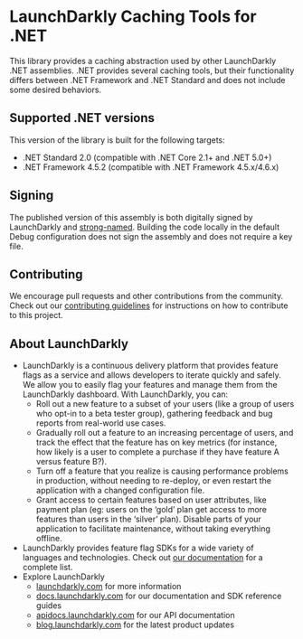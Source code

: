 # LaunchDarkly Caching Tools for .NET

This library provides a caching abstraction used by other LaunchDarkly .NET assemblies. .NET provides several caching tools, but their functionality differs between .NET Framework and .NET Standard and does not include some desired behaviors.

## Supported .NET versions

This version of the library is built for the following targets:

* .NET Standard 2.0 (compatible with .NET Core 2.1+ and .NET 5.0+)
* .NET Framework 4.5.2 (compatible with .NET Framework 4.5.x/4.6.x)

## Signing

The published version of this assembly is both digitally signed by LaunchDarkly and [strong-named](https://docs.microsoft.com/en-us/dotnet/framework/app-domains/strong-named-assemblies). Building the code locally in the default Debug configuration does not sign the assembly and does not require a key file.

## Contributing

We encourage pull requests and other contributions from the community. Check out our [contributing guidelines](CONTRIBUTING.md) for instructions on how to contribute to this project.

## About LaunchDarkly

* LaunchDarkly is a continuous delivery platform that provides feature flags as a service and allows developers to iterate quickly and safely. We allow you to easily flag your features and manage them from the LaunchDarkly dashboard.  With LaunchDarkly, you can:
    * Roll out a new feature to a subset of your users (like a group of users who opt-in to a beta tester group), gathering feedback and bug reports from real-world use cases.
    * Gradually roll out a feature to an increasing percentage of users, and track the effect that the feature has on key metrics (for instance, how likely is a user to complete a purchase if they have feature A versus feature B?).
    * Turn off a feature that you realize is causing performance problems in production, without needing to re-deploy, or even restart the application with a changed configuration file.
    * Grant access to certain features based on user attributes, like payment plan (eg: users on the ‘gold’ plan get access to more features than users in the ‘silver’ plan). Disable parts of your application to facilitate maintenance, without taking everything offline.
* LaunchDarkly provides feature flag SDKs for a wide variety of languages and technologies. Check out [our documentation](https://docs.launchdarkly.com/docs) for a complete list.
* Explore LaunchDarkly
    * [launchdarkly.com](https://www.launchdarkly.com/ "LaunchDarkly Main Website") for more information
    * [docs.launchdarkly.com](https://docs.launchdarkly.com/  "LaunchDarkly Documentation") for our documentation and SDK reference guides
    * [apidocs.launchdarkly.com](https://apidocs.launchdarkly.com/  "LaunchDarkly API Documentation") for our API documentation
    * [blog.launchdarkly.com](https://blog.launchdarkly.com/  "LaunchDarkly Blog Documentation") for the latest product updates
